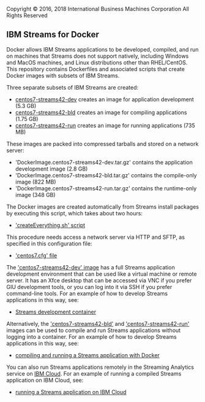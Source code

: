 Copyright &copy; 2016, 2018  International Business Machines Corporation
All Rights Reserved


## IBM Streams for Docker

Docker allows IBM Streams applications to be developed, compiled, and run on machines that Streams does not support natively, including Windows and MacOS machines, and Linux distributions other than RHEL/CentOS. This repository contains Dockerfiles and associated scripts that create Docker images with subsets of IBM Streams.

Three separate subsets of IBM Streams are created:

* [centos7-streams42-dev](./centos7-streams42-dev) creates an image for application development (5.3 GB)
* [centos7-streams42-bld](./centos7-streams42-bld) creates an image for compiling applications (1.75 GB)
* [centos7-streams42-run](./centos7-streams42-run) creates an image for running applications (735 MB)

These images are packed into compressed tarballs and stored on a network server:

* 'DockerImage.centos7-streams42-dev.tar.gz' contains the application development image (2.8 GB)
* 'DockerImage.centos7-streams42-bld.tar.gz' contains the compile-only image (822 MB)
* 'DockerImage.centos7-streams42-run.tar.gz' contains the runtime-only image (348 GB)

The Docker images are created automatically from Streams install packages by executing this script, which takes about two hours:

* ['createEverything.sh' script](./createEverything.sh)

This procedure needs access a network server via HTTP and SFTP, as specified in this configuration file:

* ['centos7.cfg' file](./config/centos7.cfg)

The ['centos7-streams42-dev' image](./centos7-streams42-dev) has a full Streams application development environment that can be used like a virtual machine or remote server. It has an Xfce desktop that can be accessed via VNC if you prefer GIU development tools, or you can log into it via SSH if you prefer command-line tools. For an example of how to develop Streams applications in this way, see:

* [Streams development container](./samples/StreamsDevelopmentContainer)

Alternatively, the ['centos7-streams42-bld'](./centos7-streams42-dev) and ['centos7-streams42-run'](./centos7-streams42-dev) images can be used to compile and run Streams applications without logging into a container. For an example of how to develop Streams applications in this way, see:

* [compiling and running a Streams application with Docker](./samples/SimpleStreamsApplication)

You can also run Streams applications remotely in the Streaming Analytics service on [IBM Cloud](https://www.ibm.com/cloud/). For an example of running a compiled Streams application on IBM Cloud, see:

* [running a Streams application on IBM Cloud](./samples/SimpleStreamsApplication/cloud)
